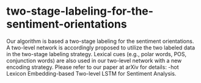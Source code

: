 # two-stage-labeling-for-the-sentiment-orientations
Our algorithm is based a two-stage labeling for the sentiment orientations. A two-level network is accordingly proposed to utilize the two labeled data in the two-stage labeling strategy. Lexical cues (e.g., polar words, POS, conjunction words) are also used in our two-level network with a new encoding strategy. Please refer to our paper at arXiv for details: -hot Lexicon Embedding-based Two-level LSTM for Sentiment Analysis.

